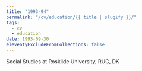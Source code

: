 ```yaml
---
title: "1993-94"
permalink: "/cv/education/{{ title | slugify }}/"
tags:
  - cv
  - education
date: 1993-09-30
eleventyExcludeFromCollections: false
---
```


Social Studies at Roskilde University, RUC, DK
